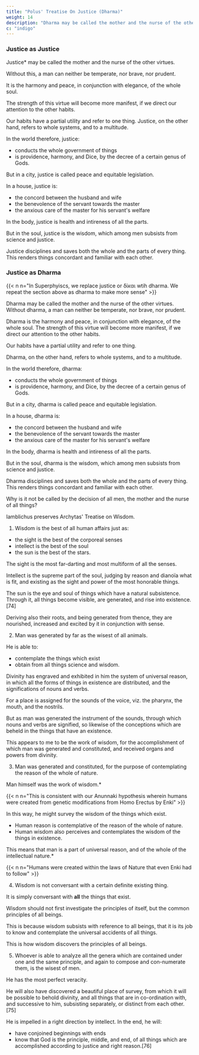 ```yaml
---
title: "Polus' Treatise On Justice (Dharma)"
weight: 14
description: "Dharma may be called the mother and the nurse of the other virtues"
c: "indigo"
---
```



### Justice as Justice

Justice* may be called the mother and the nurse of the other virtues. 

Without this, a man can neither be temperate, nor brave, nor prudent. 

It is the harmony and peace, in conjunction with elegance, of the whole soul. 

The strength of this virtue will become more manifest, if we direct our attention to the other habits. 

Our habits have a partial utility and refer to one thing. Justice, on the other hand, refers to whole systems, and to a multitude. 

In the world therefore, justice:
- conducts the whole government of things
- is providence, harmony, and Dice, by the decree of a certain genus of Gods. 

But in a city, justice is called peace and equitable legislation. 

In a house, justice is:
- the concord between the husband and wife
- the benevolence of the servant towards the master
- the anxious care of the master for his servant's welfare 

In the body, justice is health and intireness of all the parts.

 <!-- likewise, which is the first and dearest thing to all animals, [so far as they are animals,] it is the  -->

But in the soul, justice is the wisdom, which among men subsists from science and justice. 

Justice disciplines and saves both the whole and the parts of every thing. This renders things concordant and familiar with each other.


### Justice as Dharma

{{< n n="In Superphyiscs, we replace justice or δίκαι wtih dharma. We repeat the section above as dharma to make more sense" >}}

Dharma may be called the mother and the nurse of the other virtues.  Without dharma, a man can neither be temperate, nor brave, nor prudent. 

Dharma is the harmony and peace, in conjunction with elegance, of the whole soul. The strength of this virtue will become more manifest, if we direct our attention to the other habits. 

Our habits have a partial utility and refer to one thing. 

Dharma, on the other hand, refers to whole systems, and to a multitude. 

In the world therefore, dharma:
- conducts the whole government of things
- is providence, harmony, and Dice, by the decree of a certain genus of Gods. 

But in a city, dharma is called peace and equitable legislation. 

In a house, dharma is:
- the concord between the husband and wife
- the benevolence of the servant towards the master
- the anxious care of the master for his servant's welfare 

In the body, dharma is health and intireness of all the parts.

 <!-- likewise, which is the first and dearest thing to all animals, [so far as they are animals,] it is the  -->

But in the soul, dharma is the wisdom, which among men subsists from science and justice. 

Dharma disciplines and saves both the whole and the parts of every thing. This renders things concordant and familiar with each other.



Why is it not be called by the decision of all men, the mother and the nurse of all things?

Iamblichus preserves Archytas' Treatise on Wisdom. <!--  are preserved by , in the 3rd Chapter of his Protreptics, or Exhortations to Philosophy. -->

<!-- Archytas therefore, in the beginning of his Treatise on Wisdom, exhorts to the possession of it as follows= -->

1. Wisdom is the best of all human affairs just as:
- the sight is the best of the corporeal senses
- intellect is the best of the soul
- the sun is the best of the stars. 

The sight is the most far-darting and most multiform of all the senses.

Intellect is the supreme part of the soul, judging by reason and dianoïa what is fit, and existing as the sight and power of the most honorable things.

The sun is the eye and soul of things which have a natural subsistence. Through it, all things become visible, are generated, and rise into existence.[74] 

Deriving also their roots, and being generated from thence, they are nourished, increased and excited by it in conjunction with sense.


2. Man was generated by far as the wisest of all animals.

He is able to:
- contemplate the things which exist
- obtain from all things science and wisdom. 

Divinity has engraved and exhibited in him the system of universal reason, in which all the forms of things in existence are distributed, and the significations of nouns and verbs. 

For a place is assigned for the sounds of the voice, viz. the pharynx, the mouth, and the nostrils.

But as man was generated the instrument of the sounds, through which nouns and verbs are signified, so likewise of the conceptions which are beheld in the things that have an existence. 

This appears to me to be the work of wisdom, for the accomplishment of which man was generated and constituted, and received organs and powers from divinity.


3. Man was generated and constituted, for the purpose of contemplating the reason of the whole of nature.

Man himself was the work of wisdom.*

{{< n n="This is consistent with our Anunnaki hypothesis wherein humans were created from genetic modifications from Homo Erectus by Enki" >}}

In this way, he might survey the wisdom of the things which exist.
- Human reason is contemplative of the reason of the whole of nature.
- Human wisdom also perceives and contemplates the wisdom of the things in existence.

This means that man is a part of universal reason, and of the whole of the intellectual nature.*

{{< n n="Humans were created within the laws of Nature that even Enki had to follow" >}}


4. Wisdom is not conversant with a certain definite existing thing.

It is simply conversant with **all** the things that exist. 

Wisdom should not first investigate the principles of itself, but the common principles of all beings. 

This is because wisdom subsists with reference to all beings, that it is its job to know and contemplate the universal accidents of all things.

This is how wisdom discovers the principles of all beings.


5. Whoever is able to analyze all the genera which are contained under one and the same principle, and again to compose and con-numerate them, is the wisest of men.

He has the most perfect veracity.

He will also have discovered a beautiful place of survey, from which it will be possible to behold divinity, and all things that are in co-ordination with, and successive to him, subsisting  separately, or distinct from each other.[75] 

He is impelled in a right direction by intellect. In the end, he will:
- have conjoined beginnings with ends
- know that God is the principle, middle, and end, of all things which are accomplished according to justice and right reason.[76]
